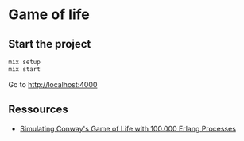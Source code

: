 # Game of life



## Start the project

```bash
mix setup
mix start
```

Go to [http://localhost:4000](http://localhost:4000)


## Ressources

- [Simulating Conway's Game of Life with 100.000 Erlang Processes](https://www.peterullrich.com/simulating-game-of-life-with-100000-erlang-processes)